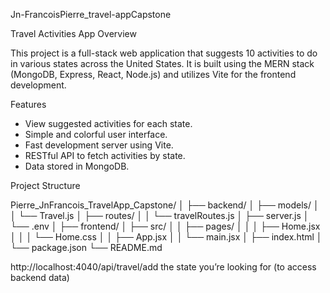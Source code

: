 Jn-FrancoisPierre_travel-appCapstone
 
Travel Activities App
Overview

This project is a full-stack web application that suggests 10 activities to do in various states across the United States. It is built using the MERN stack (MongoDB, Express, React, Node.js) and utilizes Vite for the frontend development.

Features

- View suggested activities for each state.
- Simple and colorful user interface.
- Fast development server using Vite.
- RESTful API to fetch activities by state.
- Data stored in MongoDB.

Project Structure

Pierre_JnFrancois_TravelApp_Capstone/
│
├── backend/
│ ├── models/
│ │ └── Travel.js
│ ├── routes/
│ │ └── travelRoutes.js
│ ├── server.js
│ └── .env
│
├── frontend/
│ ├── src/
│ │ ├── pages/
│ │ │ ├── Home.jsx
│ │ │ └── Home.css
│ │ ├── App.jsx
│ │ └── main.jsx
│ ├── index.html
│ └── package.json
└── README.md

http://localhost:4040/api/travel/add the state you’re looking for (to access backend data)

